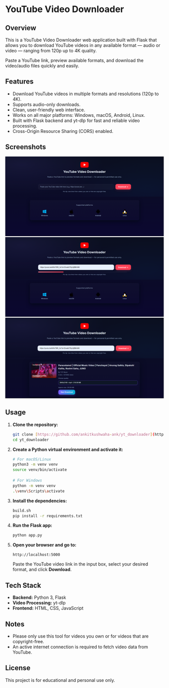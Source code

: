 # YouTube Video Downloader


## Overview
This is a YouTube Video Downloader web application built with Flask that allows you to download YouTube videos in any available format — audio or video — ranging from 120p up to 4K quality.

Paste a YouTube link, preview available formats, and download the video/audio files quickly and easily.

## Features
- Download YouTube videos in multiple formats and resolutions (120p to 4K).
- Supports audio-only downloads.
- Clean, user-friendly web interface.
- Works on all major platforms: Windows, macOS, Android, Linux.
- Built with Flask backend and yt-dlp for fast and reliable video processing.
- Cross-Origin Resource Sharing (CORS) enabled.
## Screenshots

![Screenshot](/static/screenshots/3.png)
![Screenshot](/static/screenshots/1.png)
![Screenshot](/static/screenshots/2.png)
## Usage
1.  **Clone the repository:**
    ```bash
    git clone [https://github.com/ankitkushwaha-ank/yt_downloader](https://github.com/ankitkushwaha-ank/yt_downloader)
    cd yt_downloader
    ```

2.  **Create a Python virtual environment and activate it:**
    ```bash
    # For macOS/Linux
    python3 -m venv venv
    source venv/bin/activate

    # For Windows
    python -m venv venv
    .\venv\Scripts\activate
    ```

3.  **Install the dependencies:**
    ```bash
    build.sh
    pip install -r requirements.txt
    ```

4.  **Run the Flask app:**
    ```bash
    python app.py
    ```

5.  **Open your browser and go to:**
    ```
    http://localhost:5000
    ```
    Paste the YouTube video link in the input box, select your desired format, and click **Download**.

## Tech Stack
- **Backend:** Python 3, Flask
- **Video Processing:** yt-dlp
- **Frontend:** HTML, CSS, JavaScript

## Notes
- Please only use this tool for videos you own or for videos that are copyright-free.
- An active internet connection is required to fetch video data from YouTube.

## License
This project is for educational and personal use only.